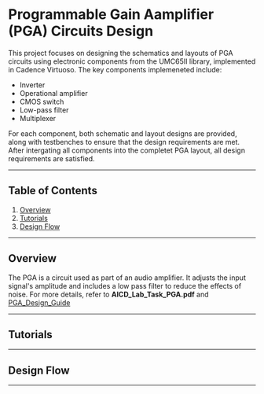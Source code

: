 # Programmable Gain Aamplifier (PGA) Circuits Design

This project focuses on designing the schematics and layouts of PGA circuits using electronic components from the UMC65II library, implemented in Cadence Virtuoso. The key components implemeneted include:
* Inverter
* Operational amplifier
* CMOS switch
* Low-pass filter
* Multiplexer

For each component, both schematic and layout designs are provided, along with testbenches to ensure that the design requirements are met. After intergating all components into the completet PGA layout, all design requirements are satisfied.

---

## Table of Contents

1. [Overview](#overview)
2. [Tutorials](#tutorials)
3. [Design Flow](#designFlow)


---

## Overview

The PGA is a circuit used as part of an audio amplifier. It adjusts the input signal's amplitude and includes a low pass filter to reduce the effects of noise. For more details, refer to **AICD_Lab_Task_PGA.pdf** and [PGA_Design_Guide](https://www.analog.com/media/en/training-seminars/design-handbooks/system-applications-guide/Section3.pdf)


---

## Tutorials


---

## Design Flow


---
